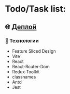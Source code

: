 # Todo/Task list:

## :globe_with_meridians: [Деплой](https://pokedex-xtansy.vercel.app/auth)

### :hammer: Технологии

-   Feature Sliced Design
-   Vite
-   React
-   React-Router-Dom
-   Redux-Toolkit
-   classnames
-   Antd
-   Jest
